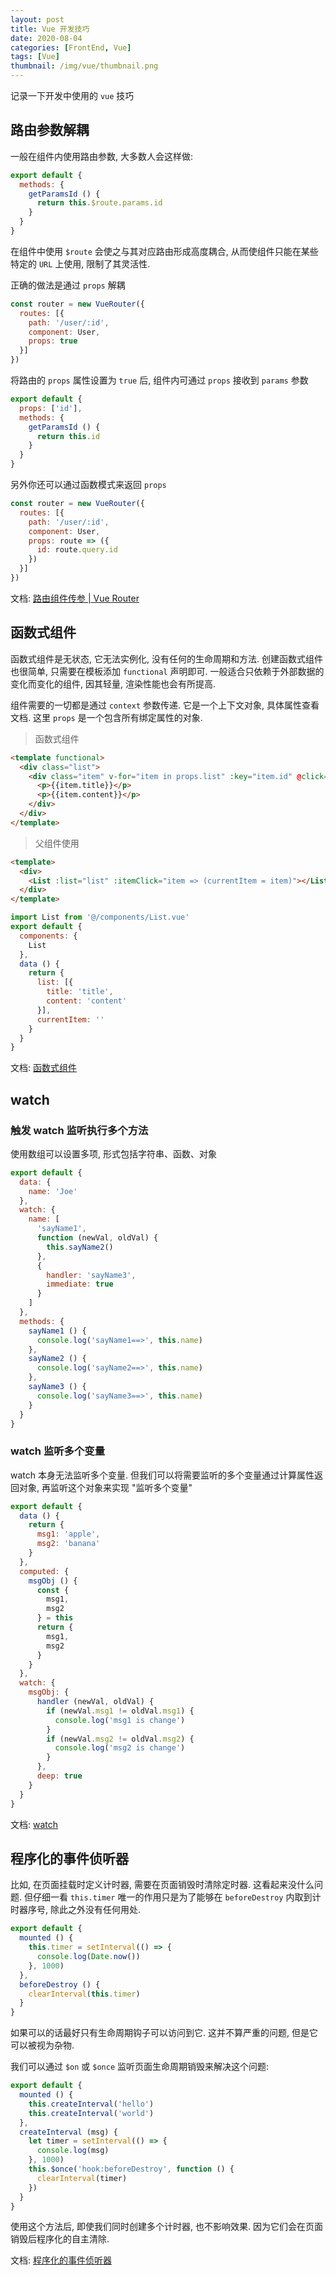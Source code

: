 ```yaml
---
layout: post
title: Vue 开发技巧
date: 2020-08-04
categories: [FrontEnd, Vue]
tags: [Vue]
thumbnail: /img/vue/thumbnail.png
---
```


记录一下开发中使用的 `vue` 技巧

<!-- more -->

## 路由参数解耦

一般在组件内使用路由参数, 大多数人会这样做:

``` js
export default {
  methods: {
    getParamsId () {
      return this.$route.params.id
    }
  }
}
```

在组件中使用 `$route` 会使之与其对应路由形成高度耦合, 从而使组件只能在某些特定的 `URL` 上使用, 限制了其灵活性.

正确的做法是通过 `props` 解耦

``` js
const router = new VueRouter({
  routes: [{
    path: '/user/:id',
    component: User,
    props: true
  }]
})
```

将路由的 `props` 属性设置为 `true` 后, 组件内可通过 `props` 接收到 `params` 参数

``` js
export default {
  props: ['id'],
  methods: {
    getParamsId () {
      return this.id
    }
  }
}
```

另外你还可以通过函数模式来返回 `props`

``` js
const router = new VueRouter({
  routes: [{
    path: '/user/:id',
    component: User,
    props: route => ({
      id: route.query.id
    })
  }]
})
```

文档: [路由组件传参 | Vue Router](https://router.vuejs.org/zh/guide/essentials/passing-props.html)

## 函数式组件

函数式组件是无状态, 它无法实例化, 没有任何的生命周期和方法. 创建函数式组件也很简单, 只需要在模板添加 `functional` 声明即可. 一般适合只依赖于外部数据的变化而变化的组件, 因其轻量, 渲染性能也会有所提高.

组件需要的一切都是通过 `context` 参数传递. 它是一个上下文对象, 具体属性查看文档. 这里 `props` 是一个包含所有绑定属性的对象.

> 函数式组件

``` html
<template functional>
  <div class="list">
    <div class="item" v-for="item in props.list" :key="item.id" @click="props.itemClick(item)">
      <p>{{item.title}}</p>
      <p>{{item.content}}</p>
    </div>
  </div>
</template>
```

> 父组件使用

``` html
<template>
  <div>
    <List :list="list" :itemClick="item => (currentItem = item)"></List>
  </div>
</template>
```

``` js
import List from '@/components/List.vue'
export default {
  components: {
    List
  },
  data () {
    return {
      list: [{
        title: 'title',
        content: 'content'
      }],
      currentItem: ''
    }
  }
}
```

文档: [函数式组件](https://cn.vuejs.org/v2/guide/render-function.html#%E5%87%BD%E6%95%B0%E5%BC%8F%E7%BB%84%E4%BB%B6)

## watch

### 触发 watch 监听执行多个方法

使用数组可以设置多项, 形式包括字符串、函数、对象

``` js
export default {
  data: {
    name: 'Joe'
  },
  watch: {
    name: [
      'sayName1',
      function (newVal, oldVal) {
        this.sayName2()
      },
      {
        handler: 'sayName3',
        immediate: true
      }
    ]
  },
  methods: {
    sayName1 () {
      console.log('sayName1==>', this.name)
    },
    sayName2 () {
      console.log('sayName2==>', this.name)
    },
    sayName3 () {
      console.log('sayName3==>', this.name)
    }
  }
}
```

### watch 监听多个变量

watch 本身无法监听多个变量. 但我们可以将需要监听的多个变量通过计算属性返回对象, 再监听这个对象来实现 "监听多个变量"

``` js
export default {
  data () {
    return {
      msg1: 'apple',
      msg2: 'banana'
    }
  },
  computed: {
    msgObj () {
      const {
        msg1,
        msg2
      } = this
      return {
        msg1,
        msg2
      }
    }
  },
  watch: {
    msgObj: {
      handler (newVal, oldVal) {
        if (newVal.msg1 != oldVal.msg1) {
          console.log('msg1 is change')
        }
        if (newVal.msg2 != oldVal.msg2) {
          console.log('msg2 is change')
        }
      },
      deep: true
    }
  }
}
```

文档: [watch](https://cn.vuejs.org/v2/api/#watch)

## 程序化的事件侦听器

比如, 在页面挂载时定义计时器, 需要在页面销毁时清除定时器. 这看起来没什么问题. 但仔细一看 `this.timer` 唯一的作用只是为了能够在 `beforeDestroy` 内取到计时器序号, 除此之外没有任何用处.

``` js
export default {
  mounted () {
    this.timer = setInterval(() => {
      console.log(Date.now())
    }, 1000)
  },
  beforeDestroy () {
    clearInterval(this.timer)
  }
}
```

如果可以的话最好只有生命周期钩子可以访问到它. 这并不算严重的问题, 但是它可以被视为杂物.

我们可以通过 `$on` 或 `$once` 监听页面生命周期销毁来解决这个问题:

``` js
export default {
  mounted () {
    this.createInterval('hello')
    this.createInterval('world')
  },
  createInterval (msg) {
    let timer = setInterval(() => {
      console.log(msg)
    }, 1000)
    this.$once('hook:beforeDestroy', function () {
      clearInterval(timer)
    })
  }
}
```

使用这个方法后, 即使我们同时创建多个计时器, 也不影响效果. 因为它们会在页面销毁后程序化的自主清除.

文档: [程序化的事件侦听器](https://cn.vuejs.org/v2/guide/components-edge-cases.html#%E7%A8%8B%E5%BA%8F%E5%8C%96%E7%9A%84%E4%BA%8B%E4%BB%B6%E4%BE%A6%E5%90%AC%E5%99%A8)
